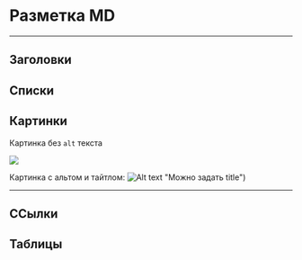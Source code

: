 # Разметка MD
***
## Заголовки

## Списки

## Картинки
Картинка без `alt` текста

 ![](picture1.jpeg)

Картинка с альтом и тайтлом:
 ![Alt text](picture2.jpeg) "Можно задать title")

***

## ССылки

## Таблицы